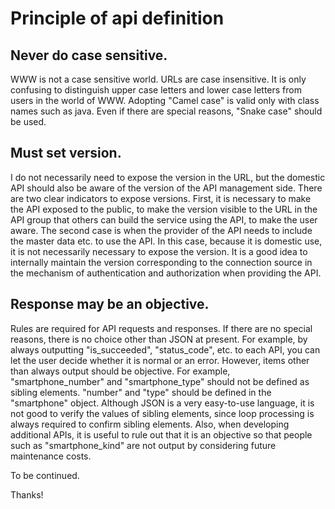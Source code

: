 # Principle of api definition

## Never do case sensitive.

WWW is not a case sensitive world.
URLs are case insensitive.
It is only confusing to distinguish upper case letters and lower case letters from users in the world of WWW.
Adopting "Camel case" is valid only with class names such as java.
Even if there are special reasons, "Snake case" should be used.

## Must set version.

I do not necessarily need to expose the version in the URL, but the domestic API should also be aware of the version of the API management side.
There are two clear indicators to expose versions.
First, it is necessary to make the API exposed to the public, to make the version visible to the URL in the API group that others can build the service using the API, to make the user aware.
The second case is when the provider of the API needs to include the master data etc. to use the API.
In this case, because it is domestic use, it is not necessarily necessary to expose the version.
It is a good idea to internally maintain the version corresponding to the connection source in the mechanism of authentication and authorization when providing the API.

## Response may be an objective.

Rules are required for API requests and responses.
If there are no special reasons, there is no choice other than JSON at present.
For example, by always outputting "is_succeeded", "status_code", etc. to each API, you can let the user decide whether it is normal or an error.
However, items other than always output should be objective.
For example, "smartphone_number" and "smartphone_type" should not be defined as sibling elements.
"number" and "type" should be defined in the "smartphone" object.
Although JSON is a very easy-to-use language, it is not good to verify the values of sibling elements, since loop processing is always required to confirm sibling elements.
Also, when developing additional APIs, it is useful to rule out that it is an objective so that people such as "smartphone_kind" are not output by considering future maintenance costs.

To be continued.

Thanks!

